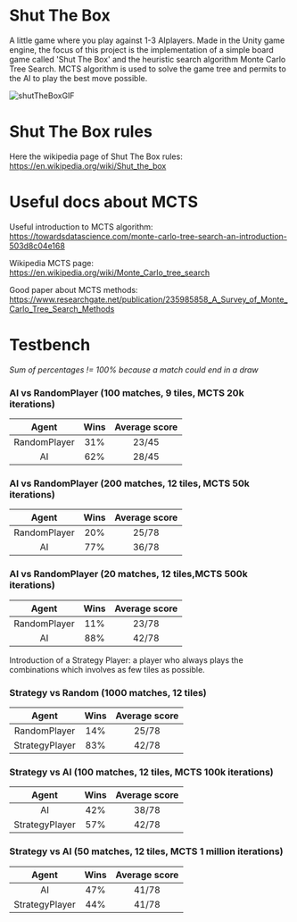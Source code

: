 # Shut The Box 

A little game where you play against 1-3 AIplayers. 
Made in the Unity game engine, the focus of this project is the implementation of a simple board game called 'Shut The Box' and the heuristic search algorithm Monte Carlo Tree Search.
MCTS algorithm is used to solve the game tree and permits to the AI to play the best move possible.

![shutTheBoxGIF](https://user-images.githubusercontent.com/72280379/183460879-b14aa260-955e-4dff-917d-7bba9a5dadaf.gif)

# Shut The Box rules
Here the wikipedia page of Shut The Box rules:
https://en.wikipedia.org/wiki/Shut_the_box

# Useful docs about MCTS 

Useful introduction to MCTS algorithm: https://towardsdatascience.com/monte-carlo-tree-search-an-introduction-503d8c04e168

Wikipedia MCTS page: https://en.wikipedia.org/wiki/Monte_Carlo_tree_search

Good paper about MCTS methods: 
https://www.researchgate.net/publication/235985858_A_Survey_of_Monte_Carlo_Tree_Search_Methods

# Testbench

*Sum of percentages != 100% because a match could end in a draw*

### AI vs RandomPlayer (100 matches, 9 tiles, MCTS 20k iterations)

|      Agent       |  Wins  | Average score |  
|:-----:|:-----:|:-----:|
| RandomPlayer | 31% | 23/45 | 
|        AI        | 62% | 28/45 |  


### AI vs RandomPlayer (200 matches, 12 tiles, MCTS 50k iterations)

|      Agent       |  Wins  | Average score |  
|:-----:|:-----:|:-----:|
| RandomPlayer  | 20%| 25/78  | 
| AI | 77% | 36/78 | 


### AI vs RandomPlayer (20 matches, 12 tiles,MCTS 500k iterations)

|      Agent       |  Wins  | Average score | 
|:-----:|:-----:|:-----:|
| RandomPlayer  | 11%| 23/78  | 
| AI | 88% | 42/78 |   

Introduction of a Strategy Player: a player who always plays the combinations which involves as few tiles as possible. 

### Strategy vs Random (1000 matches, 12 tiles)

|      Agent       |  Wins  | Average score | 
|:-----:|:-----:|:-----:|
| RandomPlayer  | 14%| 25/78  | 
| StrategyPlayer | 83% | 42/78 |   

### Strategy vs AI (100 matches, 12 tiles, MCTS 100k iterations)

|     Agent      |  Wins  | Average score | 
|:--------------:|:-----:|:-----:|
|       AI       | 42% | 38/78 |  
| StrategyPlayer | 57% | 42/78 |  

### Strategy vs AI (50 matches, 12 tiles, MCTS 1 million iterations)

|      Agent       |  Wins  | Average score | 
|:-----:|:-----:|:-----:|
| AI | 47% | 41/78 |  
| StrategyPlayer | 44% | 41/78 |  

